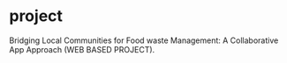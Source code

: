 # project
Bridging Local Communities for Food waste Management: A Collaborative App Approach (WEB BASED PROJECT).
